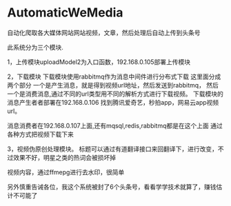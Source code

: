 # AutomaticWeMedia
自动化爬取各大媒体网站网站视频，文章，然后处理后自动上传到头条号

此系统分为三个模块.

1，上传模块uploadModel2为入口函数，192.168.0.105部署上传模块


2，下载模块
下载模块使用rabbitmq作为消息中间件进行分布式下载
这里面分成两个部分
一个是产生消息，就是得到视频url地址，然后发送到rabbitmq，
然后一个是消费消息,通过不同的url类型用不同的解析方式进行下载视频。
下载模块的消息产生者者部署在192.168.0.106
找到腾讯爱奇艺，秒拍app，网易云app视频url。

消息消费者在192.168.0.107上面,还有mqsql,redis,rabbitmq都是在这个上面
通过各种方式把视频下载下来

3，视频伪原创处理模块。
标题可以通过有道翻译接口来回翻译下，进行改变，不过效果不好，明星之类的热词会被损坏掉

视频内容，通过ffmepg进行去水印，很简单


另外慎重告诫各位，我这个系统被封了6个头条号，看看学学技术就算了，赚钱估计不可能了



